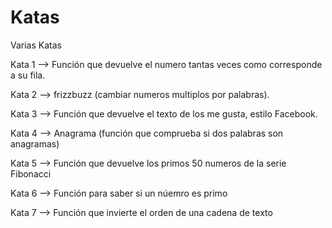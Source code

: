 # Katas
Varias Katas



Kata 1 --> Función que devuelve el numero tantas veces como corresponde a su fila.

Kata 2 --> frizzbuzz (cambiar numeros multiplos por palabras).

Kata 3 --> Función que devuelve el texto de los me gusta, estilo Facebook.

Kata 4 --> Anagrama (función que comprueba si dos palabras son anagramas)

Kata 5 --> Función que devuelve los primos 50 numeros de la serie Fibonacci

Kata 6 --> Función para saber si un núemro es primo

Kata 7 --> Función que invierte el orden de una cadena de texto
